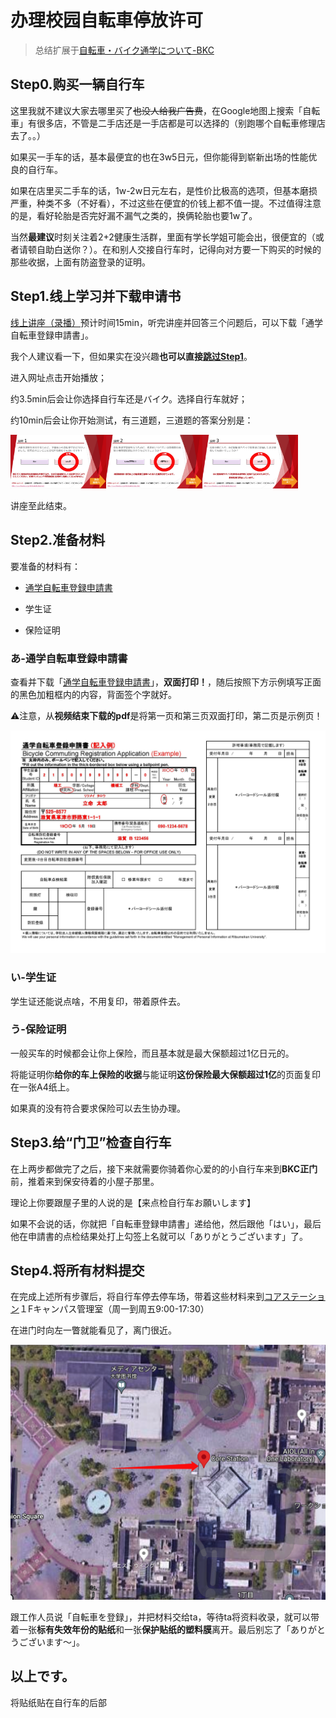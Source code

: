 # 办理校园自転車停放许可

> 总结扩展于[自転車・バイク通学について-BKC](https://www.ritsumei.ac.jp/infostudents/bike/bkc)

## Step0.购买一辆自行车

这里我就不建议大家去哪里买了~~也没人给我广告费~~，在Google地图上搜索「自転車」有很多店，不管是二手店还是一手店都是可以选择的（别跑哪个自転車修理店去了。。）

如果买一手车的话，基本最便宜的也在3w5日元，但你能得到崭新出场的性能优良的自行车。

如果在店里买二手车的话，1w-2w日元左右，是性价比极高的选项，但基本磨损严重，种类不多（不好看），不过这些在便宜的价钱上都不值一提。不过值得注意的是，看好轮胎是否完好漏不漏气之类的，换俩轮胎也要1w了。

当然**最建议**时刻关注着2+2健康生活群，里面有学长学姐可能会出，很便宜的（或者请顿自助白送你？）。在和别人交接自行车时，记得向对方要一下购买的时候的那些收据，上面有防盗登录的证明。

## Step1.线上学习并下载申请书

[线上讲座（录播）](https://www.pip-maker.com/?view=4jxm)预计时间15min，听完讲座并回答三个问题后，可以下载「通学自転車登録申請書」。

我个人建议看一下，但如果实在没兴趣**也可以直接[跳过Step1](https://luopzh.github.io/University-R/pages/jitensya#Step2.%E5%87%86%E5%A4%87%E6%9D%90%E6%96%99)**。

进入网址点击开始播放；

约3.5min后会让你选择自行车还是バイク。选择自行车就好；

约10min后会让你开始测试，有三道题，三道题的答案分别是：

<img src="pictures/image-20221021125724185.png" alt="image-20221021125724185" style="zoom:15%;" /><img src="pictures/image-20221021125753449.png" alt="image-20221021125753449" style="zoom:15%;" /><img src="pictures/image-20221021133306493.png" alt="image-20221021133306493" style="zoom:15%;" />

讲座至此结束。

## Step2.准备材料

要准备的材料有：

- [通学自転車登録申請書](https://luopzh.github.io/University-R/files/200827BicycleCommutingRegistrationApplication.pdf)

- 学生证

- 保险证明

### あ-通学自転車登録申請書

查看并下载「[通学自転車登録申請書](https://luopzh.github.io/University-R/files/200827BicycleCommutingRegistrationApplication.pdf)」，**双面打印！**，随后按照下方示例填写正面的黑色加粗框内的内容，背面签个字就好。

⚠️注意，从**视频结束下载的pdf**是将第一页和第三页双面打印，第二页是示例页！

![200827BicycleCommutingRegistrationApplication_页面_2](pictures/200827BicycleCommutingRegistrationApplication_page_2.jpg)

### い-学生证

学生证还能说点啥，不用复印，带着原件去。

### う-保险证明

一般买车的时候都会让你上保险，而且基本就是最大保额超过1亿日元的。

将能证明你**给你的车上保险的收据**与能证明**这份保险最大保额超过1亿**的页面复印在一张A4纸上。

如果真的没有符合要求保险可以去生协办理。

## Step3.给“门卫”检查自行车

在上两步都做完了之后，接下来就需要你骑着你心爱的的小自行车来到**BKC正门**前，推着来到保安待着的小屋子那里。

理论上你要跟屋子里的人说的是【来点检自行车お願いします】

如果不会说的话，你就把「自転車登録申請書」递给他，然后跟他「はい」，最后他在申請書的点检结果处打上勾签上名就可以「ありがとうございます」了。

## Step4.将所有材料提交

在完成上述所有步骤后，将自行车停去停车场，带着这些材料来到[コアステーション](https://maps.app.goo.gl/BzLzReycqkDTiKbn7?g_st=ic)１Fキャンパス管理室（周一到周五9:00-17:30）

在进门时向左一瞥就能看见了，离门很近。

![image-20221021143644741](pictures/image-20221021143644741.png)

跟工作人员说「自転車を登録」，并把材料交给ta，等待ta将资料收录，就可以带着一张**标有失效年份的贴纸**和一张**保护贴纸的塑料膜**离开。最后别忘了「ありがとうございます～」。

## 以上です。

将贴纸贴在自行车的后部